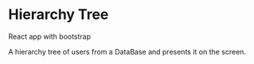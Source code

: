 # Hierarchy Tree
React app with bootstrap

A hierarchy tree of users from a DataBase and presents it on the
screen.
